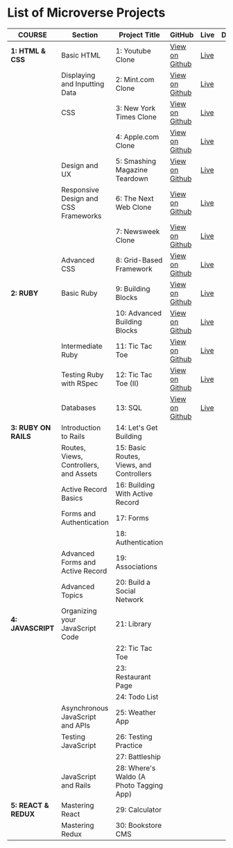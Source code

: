# List of Microverse Projects

| COURSE               | Section                                | Project Title                            | GitHub                                                                  | Live                                                    | Description | Status |
| -------------------- | -------------------------------------- | ---------------------------------------- | ----------------------------------------------------------------------- | ------------------------------------------------------- | ----------- | ------ |
| **1: HTML & CSS**    | Basic HTML                             | 1: Youtube Clone                         | [View on Github](https://github.com/bolah2009/youtube-clone)            | [Live](https://bolabuari.com/youtube-clone/)            |             |        |
|                      | Displaying and Inputting Data          | 2: Mint.com Clone                        | [View on Github](https://github.com/bolah2009/mint-clone)               | [Live](https://bolabuari.com/mint-clone/)               |             |        |
|                      | CSS                                    | 3: New York Times Clone                  | [View on Github](https://github.com/bolah2009/nyt-clone)                | [Live](https://bolabuari.com/nyt-clone/)                |             |        |
|                      |                                        | 4: Apple.com Clone                       | [View on Github](https://github.com/bolah2009/apple-clone)              | [Live](https://bolabuari.com/apple-clone/)              |             |        |
|                      | Design and UX                          | 5: Smashing Magazine Teardown            | [View on Github](https://github.com/bolah2009/design-teardown)          | [Live](https://bolabuari.com/design-teardown/)          |             |        |
|                      | Responsive Design and CSS Frameworks   | 6: The Next Web Clone                    | [View on Github](https://github.com/bolah2009/tnw-clone)                | [Live](https://bolabuari.com/tnw-clone/)                |             |        |
|                      |                                        | 7: Newsweek Clone                        | [View on Github](https://github.com/bolah2009/newsweek-clone)           | [Live](https://bolabuari.com/newsweek-clone/)           |             |        |
|                      | Advanced CSS                           | 8: Grid-Based Framework                  | [View on Github](https://github.com/bolah2009/CSS-Grid-Based-Framework) | [Live](https://bolabuari.com/CSS-Grid-Based-Framework/) |             |        |  |
| **2: RUBY**          | Basic Ruby                             | 9: Building Blocks                       | [View on Github](https://github.com/bolah2009/bubble-sort)              | [Live](https://bolabuari.com/bubble-sort/)              |             |        |
|                      |                                        | 10: Advanced Building Blocks             | [View on Github](https://github.com/bolah2009/enumerable-methods)       | [Live](https://bolabuari.com/enumerable-methods/)       |             |        |
|                      | Intermediate Ruby                      | 11: Tic Tac Toe                          | [View on Github](https://github.com/bolah2009/tic-tac-toe)              | [Live](https://bolabuari.com/tic-tac-toe/)              |             |        |
|                      | Testing Ruby with RSpec                | 12: Tic Tac Toe (II)                     | [View on Github](https://github.com/bolah2009/tic-tac-toe)              | [Live](https://bolabuari.com/tic-tac-toe/)              |             |        |
|                      | Databases                              | 13: SQL                                  | [View on Github](https://github.com/bolah2009/sql-zoo)   | [Live](https://bolabuari.com/sql-zoo/)                 |             |        |
| **3: RUBY ON RAILS** | Introduction to Rails                  | 14: Let's Get Building                   |                                                                         |                                                         |             |        |
|                      | Routes, Views, Controllers, and Assets | 15: Basic Routes, Views, and Controllers |                                                                         |                                                         |             |        |
|                      | Active Record Basics                   | 16: Building With Active Record          |                                                                         |                                                         |             |        |
|                      | Forms and Authentication               | 17: Forms                                |                                                                         |                                                         |             |        |
|                      |                                        | 18: Authentication                       |                                                                         |                                                         |             |        |
|                      | Advanced Forms and Active Record       | 19: Associations                         |                                                                         |                                                         |             |        |
|                      | Advanced Topics                        | 20: Build a Social Network               |                                                                         |                                                         |             |        |
| **4: JAVASCRIPT**    | Organizing your JavaScript Code        | 21: Library                              |                                                                         |                                                         |             |        |
|                      |                                        | 22: Tic Tac Toe                          |                                                                         |                                                         |             |        |
|                      |                                        | 23: Restaurant Page                      |                                                                         |                                                         |             |        |
|                      |                                        | 24: Todo List                            |                                                                         |                                                         |             |        |
|                      | Asynchronous JavaScript and APIs       | 25: Weather App                          |                                                                         |                                                         |             |        |
|                      | Testing JavaScript                     | 26: Testing Practice                     |                                                                         |                                                         |             |        |
|                      |                                        | 27: Battleship                           |                                                                         |                                                         |             |        |
|                      | JavaScript and Rails                   | 28: Where's Waldo (A Photo Tagging App)  |                                                                         |                                                         |             |        |
| **5: REACT & REDUX** | Mastering React                        | 29: Calculator                           |                                                                         |                                                         |             |        |
|                      | Mastering Redux                        | 30: Bookstore CMS                        |                                                                         |                                                         |             |        |
